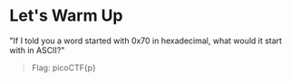 # Let's Warm Up

"If I told you a word started with 0x70 in hexadecimal, what would it start with in ASCII?"

> Flag: picoCTF{p}
